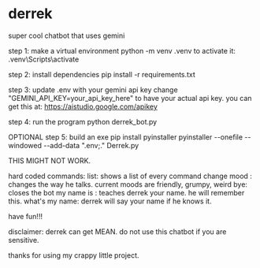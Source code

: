 # derrek
super cool chatbot that uses gemini

step 1: make a virtual environment
  python -m venv .venv
to activate it: .venv\Scripts\activate

step 2: install dependencies
  pip install -r requirements.txt

step 3: update .env with your gemini api key
  change "GEMINI_API_KEY=your_api_key_here" to have your actual api key. you can get this at: https://aistudio.google.com/apikey

step 4: run the program
  python derrek_bot.py

OPTIONAL step 5: build an exe
  pip install pyinstaller
  pyinstaller --onefile --windowed --add-data ".env;." Derrek.py

  THIS MIGHT NOT WORK.

hard coded commands:
list: shows a list of every command
change mood <mood> : changes the way he talks. current moods are friendly, grumpy, weird
bye: closes the bot
my name is <name> : teaches derrek your name. he will remember this.
what's my name: derrek will say your name if he knows it.

have fun!!!

disclaimer: derrek can get MEAN. do not use this chatbot if you are sensitive.

thanks for using my crappy little project.
